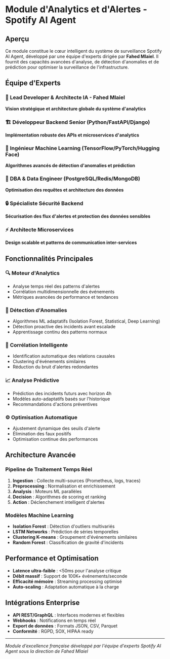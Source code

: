 # Module d'Analytics et d'Alertes - Spotify AI Agent

## Aperçu

Ce module constitue le cœur intelligent du système de surveillance Spotify AI Agent, développé par une équipe d'experts dirigée par **Fahed Mlaiel**. Il fournit des capacités avancées d'analyse, de détection d'anomalies et de prédiction pour optimiser la surveillance de l'infrastructure.

## Équipe d'Experts

### 🎯 **Lead Developer & Architecte IA** - Fahed Mlaiel
**Vision stratégique et architecture globale du système d'analytics**

### 🏗️ **Développeur Backend Senior** (Python/FastAPI/Django)
**Implémentation robuste des APIs et microservices d'analytics**

### 🤖 **Ingénieur Machine Learning** (TensorFlow/PyTorch/Hugging Face)
**Algorithmes avancés de détection d'anomalies et prédiction**

### 💾 **DBA & Data Engineer** (PostgreSQL/Redis/MongoDB)
**Optimisation des requêtes et architecture des données**

### 🔒 **Spécialiste Sécurité Backend**
**Sécurisation des flux d'alertes et protection des données sensibles**

### ⚡ **Architecte Microservices**
**Design scalable et patterns de communication inter-services**

## Fonctionnalités Principales

### 🔍 **Moteur d'Analytics**
- Analyse temps réel des patterns d'alertes
- Corrélation multidimensionnelle des événements
- Métriques avancées de performance et tendances

### 🚨 **Détection d'Anomalies**
- Algorithmes ML adaptatifs (Isolation Forest, Statistical, Deep Learning)
- Détection proactive des incidents avant escalade
- Apprentissage continu des patterns normaux

### 🔗 **Corrélation Intelligente**
- Identification automatique des relations causales
- Clustering d'événements similaires
- Réduction du bruit d'alertes redondantes

### 📈 **Analyse Prédictive**
- Prédiction des incidents futurs avec horizon 4h
- Modèles auto-adaptatifs basés sur l'historique
- Recommandations d'actions préventives

### ⚙️ **Optimisation Automatique**
- Ajustement dynamique des seuils d'alerte
- Élimination des faux positifs
- Optimisation continue des performances

## Architecture Avancée

### Pipeline de Traitement Temps Réel
1. **Ingestion** : Collecte multi-sources (Prometheus, logs, traces)
2. **Preprocessing** : Normalisation et enrichissement
3. **Analysis** : Moteurs ML parallèles
4. **Decision** : Algorithmes de scoring et ranking
5. **Action** : Déclenchement intelligent d'alertes

### Modèles Machine Learning
- **Isolation Forest** : Détection d'outliers multivariés
- **LSTM Networks** : Prédiction de séries temporelles
- **Clustering K-means** : Groupement d'événements similaires
- **Random Forest** : Classification de gravité d'incidents

## Performance et Optimisation

- **Latence ultra-faible** : <50ms pour l'analyse critique
- **Débit massif** : Support de 100K+ événements/seconde
- **Efficacité mémoire** : Streaming processing optimisé
- **Auto-scaling** : Adaptation automatique à la charge

## Intégrations Enterprise

- **API REST/GraphQL** : Interfaces modernes et flexibles
- **Webhooks** : Notifications en temps réel
- **Export de données** : Formats JSON, CSV, Parquet
- **Conformité** : RGPD, SOX, HIPAA ready

---
*Module d'excellence française développé par l'équipe d'experts Spotify AI Agent sous la direction de Fahed Mlaiel*
